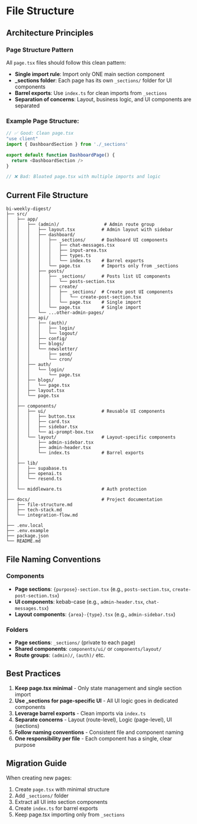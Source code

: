 # File Structure

## Architecture Principles

### Page Structure Pattern
All `page.tsx` files should follow this clean pattern:
- **Single import rule**: Import only ONE main section component
- **_sections folder**: Each page has its own `_sections/` folder for UI components
- **Barrel exports**: Use `index.ts` for clean imports from `_sections`
- **Separation of concerns**: Layout, business logic, and UI components are separated

### Example Page Structure:
```typescript
// ✅ Good: Clean page.tsx
"use client"
import { DashboardSection } from './_sections'

export default function DashboardPage() {
  return <DashboardSection />
}

// ❌ Bad: Bloated page.tsx with multiple imports and logic
```

## Current File Structure

```
bi-weekly-digest/
├── src/
│   ├── app/
│   │   ├── (admin)/                 # Admin route group
│   │   │   ├── layout.tsx          # Admin layout with sidebar
│   │   │   ├── dashboard/
│   │   │   │   ├── _sections/      # Dashboard UI components
│   │   │   │   │   ├── chat-messages.tsx
│   │   │   │   │   ├── input-area.tsx
│   │   │   │   │   ├── types.ts
│   │   │   │   │   └── index.ts    # Barrel exports
│   │   │   │   └── page.tsx        # Imports only from _sections
│   │   │   ├── posts/
│   │   │   │   ├── _sections/      # Posts list UI components
│   │   │   │   │   └── posts-section.tsx
│   │   │   │   ├── create/
│   │   │   │   │   ├── _sections/  # Create post UI components
│   │   │   │   │   │   └── create-post-section.tsx
│   │   │   │   │   └── page.tsx    # Single import
│   │   │   │   └── page.tsx        # Single import
│   │   │   └── ...other-admin-pages/
│   │   ├── api/
│   │   │   ├── (auth)/
│   │   │   │   ├── login/
│   │   │   │   └── logout/
│   │   │   ├── config/
│   │   │   ├── blogs/
│   │   │   └── newsletter/
│   │   │       ├── send/
│   │   │       └── cron/
│   │   ├── auth/
│   │   │   └── login/
│   │   │       └── page.tsx
│   │   ├── blogs/
│   │   │   └── page.tsx
│   │   ├── layout.tsx
│   │   └── page.tsx
│   │
│   ├── components/
│   │   ├── ui/                     # Reusable UI components
│   │   │   ├── button.tsx
│   │   │   ├── card.tsx
│   │   │   ├── sidebar.tsx
│   │   │   └── ai-prompt-box.tsx
│   │   └── layout/                 # Layout-specific components
│   │       ├── admin-sidebar.tsx
│   │       ├── admin-header.tsx
│   │       └── index.ts            # Barrel exports
│   │
│   ├── lib/
│   │   ├── supabase.ts
│   │   ├── openai.ts
│   │   └── resend.ts
│   │
│   └── middleware.ts               # Auth protection
│
├── docs/                           # Project documentation
│   ├── file-structure.md
│   ├── tech-stack.md
│   └── integration-flow.md
│
├── .env.local
├── .env.example
├── package.json
└── README.md
```

## File Naming Conventions

### Components
- **Page sections**: `{purpose}-section.tsx` (e.g., `posts-section.tsx`, `create-post-section.tsx`)
- **UI components**: kebab-case (e.g., `admin-header.tsx`, `chat-messages.tsx`)
- **Layout components**: `{area}-{type}.tsx` (e.g., `admin-sidebar.tsx`)

### Folders
- **Page sections**: `_sections/` (private to each page)
- **Shared components**: `components/ui/` or `components/layout/`
- **Route groups**: `(admin)/`, `(auth)/` etc.

## Best Practices

1. **Keep page.tsx minimal** - Only state management and single section import
2. **Use _sections for page-specific UI** - All UI logic goes in dedicated components
3. **Leverage barrel exports** - Clean imports via `index.ts`
4. **Separate concerns** - Layout (route-level), Logic (page-level), UI (sections)
5. **Follow naming conventions** - Consistent file and component naming
6. **One responsibility per file** - Each component has a single, clear purpose

## Migration Guide

When creating new pages:
1. Create `page.tsx` with minimal structure
2. Add `_sections/` folder
3. Extract all UI into section components
4. Create `index.ts` for barrel exports
5. Keep page.tsx importing only from `_sections`
